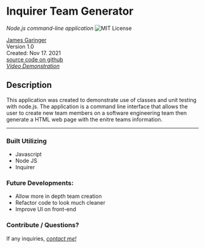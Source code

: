 # Inquirer Team Generator  
 _Node.js command-line application_ 
![MIT License](https://img.shields.io/apm/l/PACK?style=plastic)     
 
[James Garinger](https://github.com/originator1) \
Version 1.0 \
Created: Nov 17. 2021 \
<a href=" https://github.com/originator1/Populate_Team_Generator" target="_blank">source code on github</a> \
<a href="https://watch.screencastify.com/v/5uYXplU8lny9GEj5PxZ2" target="_blank">_Video Demonstration_</a>



## Description
 This application was created to demonstrate use of classes and unit testing with node.js. The application is a command line interface that allows the user to create new team members on a software engineering team then generate a HTML web page with the enitre teams information. 


---





### Built Utilizing
- Javascript
- Node JS
- Inquirer







### Future Developments:
- Allow more in depth team creation
- Refactor code to look much cleaner
- Improve UI on front-end 
### Contribute / Questions?
If any inquiries, 
<a href="mailto:jkggaringer@gmail.com" target="_blank">_contact me!_</a>